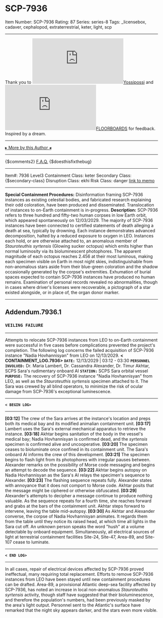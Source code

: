 # SCP-7936
Item Number: SCP-7936
Rating: 87
Series: series-8
Tags: _licensebox, cadaver, cephalopod, extraterrestrial, keter, light, scp

---

Thank you to [![Yossipossi](https://www.wikidot.com/avatar.php?userid=2199269&amp;size=small&amp;timestamp=1725332680)](http://www.wikidot.com/user:info/yossipossi)[Yossipossi](http://www.wikidot.com/user:info/yossipossi) and [![FLOORBOARDS](https://www.wikidot.com/avatar.php?userid=7912738&amp;size=small&amp;timestamp=1725332680)](http://www.wikidot.com/user:info/floorboards)[FLOORBOARDS](http://www.wikidot.com/user:info/floorboards) for feedback. Inspired by a dream.
* * *
[▸ More by this Author ◂](/nagiros)
* * *
{$comments2}
[F.A.Q.](https://scp-wiki.wikidot.com/component:info-ayers)
{$doesthisfixthebug}
* * *
Item#: 7936
Level3
Containment Class:
keter
Secondary Class:
{$secondary-class}
Disruption Class:
ekhi
Risk Class:
danger
[link to memo](/classification-committee-memo)  

* * *
**Special Containment Procedures:** Disinformation framing SCP-7936 instances as existing celestial bodies, and fabricated research explaining their odd coloration, have been produced and disseminated. Translocation of instances to on-Earth containment is in-progress.
**Description:** SCP-7936 refers to three hundred and fifty-two human corpses in low Earth orbit, which appeared spontaneously on 12/03/2029. The majority of SCP-7936 instances have been connected to certified statements of death alleging a death at sea, typically by drowning. Each instance demonstrates advanced decomposition, halted by a reduced exposure to oxygen in LEO.
Instances each hold, or are otherwise attached to, an anomalous member of _Stauroteuthis syrtensis_ (Glowing sucker octopus) which emits higher than normal luminosity via its bioluminescent photophores. The apparent magnitude of each octopus reaches 2.456 at their most luminous, making each specimen visible on Earth in most night skies, indistinguishable from non-anomalous stars aside from their blue-green coloration and the shadow occasionally generated by the corpse's extremities.
Exhumation of burial spaces expected to contain SCP-7936 instances have produced no human remains. Examination of personal records revealed no abnormalities, though in cases where driver's licenses were recoverable, a pictograph of a star existed alongside, or in place of, the organ donor marker.
  

* * *
## Addendum.7936.1
### `VEILING FAILURE`
* * *
Attempts to relocate SCP-7936 instances from LEO to on-Earth containment were successful in five cases before complications prevented the project's completion. The following log concerns the failed acquisition of SCP-7936 instance "Nadia Hovhannisyan" from LEO on 12/13/2029.
**< CONTAINMENT_LOG.7936>**
**`DATE:`** 12/13/2029 | 03:12 - 03:30
**`PERSONNEL INVOLVED:`** Dr. Maria Lambert, Dr. Cassandra Alexander, Dr. Timur Akhtar, SCPS Sara's rudimentary onboard AI
**`STATION:`** SCPS Sara orbital vessel
**`PURPOSE:`** The recovery of SCP-7936 instance "Nadia Hovhannisyan" from LEO, as well as the _Stauroteuthis syrtensis_ specimen attached to it. The Sara was crewed by all blind operators, to minimize the risk of ocular damage from SCP-7936's exceptional luminescence.
* * *
**`< BEGIN LOG>`**
* * *
**[03:12]** The crew of the Sara arrives at the instance's location and preps both its medical bay and its modified animalian containment unit.
**[03:17]** Lambert uses the Sara's external mechanical apparatus to retrieve the instance.
**[03:18]** Akhtar begins sanitation of the body in the vessel's medical bay; Nadia Hovhannisyan is confirmed dead, and the _syrtensis_ specimen is confirmed alive and uncooperative.
**[03:20]** The specimen ceases to bioluminate once confined in its containment unit. The Sara's onboard AI informs the crew of this development.
**[03:21]** The specimen begins to flash light from its photophores with irregular pauses between. Alexander remarks on the possibility of Morse code messaging and begins an attempt to decode the sequence.
**[03:22]** Akhtar begins autopsy on Nadia Hovhannisyan as the Sara's AI relays the specimen's sequence to Alexander.
**[03:23]** The flashing sequence repeats fully. Alexander states with annoyance that it does not comport to Morse code. Akhtar posits that the message might be ciphered or otherwise obfuscated.
**[03:29]** Alexander's attempts to decipher a message continue to produce nothing valuable. As the sequence repeats for a fourth time, she reaches forward and grabs at the bars of the containment unit. Akhtar steps forward to intervene, leaving the table mid-autopsy.
**[03:30]** As Akhtar and Alexander converse, the corpse of Nadia Hovhannisyan animates. It regards them from the table until they notice its raised head, at which time all lights in the Sara cut off. An unknown person speaks the word "hush" at a volume detectable by onboard equipment. Simultaneously, all electrical sources of light at terrestrial containment facilities Site-24, Site-47, Area-89, and Site-107 cease to luminate.
* * *
**`< END LOG>`**
* * *
In all cases, repair of electrical devices affected by SCP-7936 proved ineffectual, many requiring total replacement. Efforts to remove SCP-7936 instances from LEO have been stayed until new containment procedures can be drafted.
Area-89, a provisional Atlantic deep-sea facility affected by SCP-7936, has noted an increase in local non-anomalous _Stauroteuthis syrtensis_ activity, though staff have suggested that their bioluminescence, and therefore the population's numbers, had been previously masked by the area's light output. Personnel sent to the Atlantic's surface have remarked that the night sky appears darker, and the stars even more visible.
  
